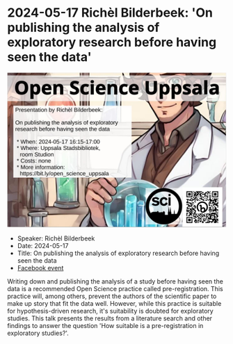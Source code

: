 # 2024-05-17 Richèl Bilderbeek: 'On publishing the analysis of exploratory research before having seen the data'

![](20240517_screens.jpg)

 * Speaker: Richèl Bilderbeek
 * Date: 2024-05-17
 * Title: On publishing the analysis of exploratory research before having seen the data
 * [Facebook event](https://fb.me/e/5aSclKRIO)

Writing down and publishing the analysis of a study before having seen the data
is a recommended Open Science practice called pre-registration.
This practice will, among others, prevent the authors of the scientific paper
to make up story that fit the data well.
However, while this practice is suitable for hypothesis-driven research,
it's suitability is doubted for exploratory studies.
This talk presents the results from a literature search and other findings
to answer the question 'How suitable is a pre-registration in exploratory studies?'.


